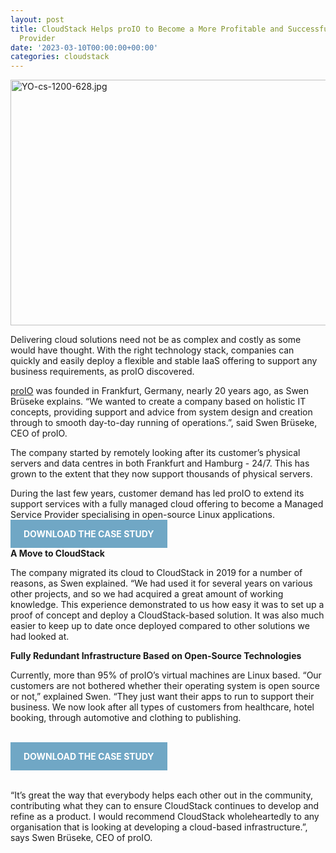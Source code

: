 ```yaml
---
layout: post
title: CloudStack Helps proIO to Become a More Profitable and Successful Managed Service
  Provider
date: '2023-03-10T00:00:00+00:00'
categories: cloudstack
---
```

<a href="https://blogs.apache.org/cloudstack/mediaresource/af41609f-8555-4238-8989-6159bc577516"><img src="https://blogs.apache.org/cloudstack/mediaresource/af41609f-8555-4238-8989-6159bc577516" alt="YO-cs-1200-628.jpg" width="750" height="393" /></a>
<p><span style="font-weight: 400;">Delivering cloud solutions need not be as complex and costly as some would have thought. With the right technology stack, companies can quickly and easily deploy a flexible and stable IaaS offering to support any business requirements, as proIO discovered.</span></p>
<p><span style="font-weight: 400;"><a href="https://www.proio.com/" target="_blank">proIO</a> was founded in Frankfurt, Germany, nearly 20 years ago, as Swen Br&uuml;seke explains. &ldquo;We wanted to create a company based on holistic IT concepts, providing support and advice from system design and creation through to smooth day-to-day running of operations.&rdquo;, said </span><span style="font-weight: 400;">Swen Br&uuml;seke, CEO of proIO.</span></p>
<p><span style="font-weight: 400;">The company started by remotely looking after its customer&rsquo;s physical servers and data centres in both Frankfurt and Hamburg - 24/7. This has grown to the extent that they now support thousands of physical servers.</span></p>
<p><span style="font-weight: 400;">During the last few years, customer demand has led proIO to extend its support services with a fully managed cloud offering to become a Managed Service Provider specialising in open-source Linux applications.</span></p>
<a href="https://blogs.apache.org/cloudstack/mediaresource/3e00b9f9-a6a1-482f-972f-1b8f2819d4d9" style="background-color: #70A7C5; color: white; padding: 1em 1.5em; text-decoration: none; text-transform: uppercase;"><b>DOWNLOAD THE CASE STUDY</b></a> </p>
<p><strong>А Move to CloudStack</strong></p>
<p><span style="font-weight: 400;">The company migrated its cloud to CloudStack in 2019 for a number of reasons, as Swen explained. &ldquo;We had used it for several years on various other projects, and so we had acquired a great amount of working knowledge. This experience demonstrated to us how easy it was to set up a proof of concept and deploy a CloudStack-based solution. It was also much easier to keep up to date once deployed compared to other solutions we had looked at.</span></p>
<p><strong>Fully Redundant Infrastructure Based on Open-Source Technologies</strong></p>
<p><span style="font-weight: 400;">Currently, more than 95% of proIO&rsquo;s virtual machines are Linux based. &ldquo;Our customers are not bothered whether their operating system is open source or not,&rdquo; explained Swen. &ldquo;They just want their apps to run to support their business. We now look after all types of customers from healthcare, hotel booking, through automotive and clothing to publishing.</span></p>
<p>&nbsp;</p>
<a href="https://blogs.apache.org/cloudstack/mediaresource/3e00b9f9-a6a1-482f-972f-1b8f2819d4d9" style="background-color: #70A7C5; color: white; padding: 1em 1.5em; text-decoration: none; text-transform: uppercase;"><b>DOWNLOAD THE CASE STUDY</b></a> 
<p>&nbsp;</p>
<p><span style="font-weight: 400;">&ldquo;It&rsquo;s great the way that everybody helps each other out in the community, contributing what they can to ensure CloudStack continues to develop and refine as a product. I would recommend CloudStack wholeheartedly to any organisation that is looking at developing a cloud-based infrastructure.&rdquo;, says </span><span style="font-weight: 400;">Swen Br&uuml;seke, CEO of proIO.</span></p>
